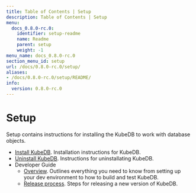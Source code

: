 ```yaml
---
title: Table of Contents | Setup
description: Table of Contents | Setup
menu:
  docs_0.8.0-rc.0:
    identifier: setup-readme
    name: Readme
    parent: setup
    weight: -1
menu_name: docs_0.8.0-rc.0
section_menu_id: setup
url: /docs/0.8.0-rc.0/setup/
aliases:
- /docs/0.8.0-rc.0/setup/README/
info:
  version: 0.8.0-rc.0
---
```


# Setup

Setup contains instructions for installing the KubeDB to work with database objects.

- [Install KubeDB](/docs/0.8.0-rc.0/setup/install). Installation instructions for KubeDB.
- [Uninstall KubeDB](/docs/0.8.0-rc.0/setup/uninstall). Instructions for uninstallating KubeDB.
- Developer Guide
  - [Overview](/docs/0.8.0-rc.0/setup/developer-guide/overview). Outlines everything you need to know from setting up your dev environment to how to build and test KubeDB.
  - [Release process](/docs/0.8.0-rc.0/setup/developer-guide/release). Steps for releasing a new version of KubeDB.
